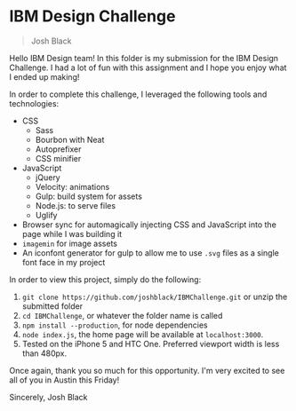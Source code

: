 # IBM Design Challenge

> Josh Black

Hello IBM Design team! In this folder is my submission for the IBM Design Challenge. I had a lot of fun with this assignment and I hope you enjoy what I ended up making!

In order to complete this challenge, I leveraged the following tools and technologies:

- CSS
    - Sass
    - Bourbon with Neat
    - Autoprefixer
    - CSS minifier
- JavaScript
    - jQuery
    - Velocity: animations
    - Gulp: build system for assets
    - Node.js: to serve files
    - Uglify
- Browser sync for automagically injecting CSS and JavaScript into the page while I was building it
- `imagemin` for image assets
- An iconfont generator for gulp to allow me to use `.svg` files as a single font face in my project

In order to view this project, simply do the following:

1. `git clone https://github.com/joshblack/IBMChallenge.git` or unzip the submitted folder
2. `cd IBMChallenge`, or whatever the folder name is called
3. `npm install --production`, for node dependencies
3. `node index.js`, the home page will be available at `localhost:3000`.
4. Tested on the iPhone 5 and HTC One. Preferred viewport width is less than 480px.

Once again, thank you so much for this opportunity. I'm very excited to see all of you in Austin this Friday!

Sincerely, Josh Black